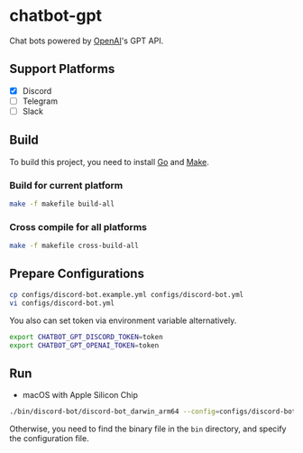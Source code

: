 # chatbot-gpt

Chat bots powered by [OpenAI](https://openai.com/)'s GPT API.

## Support Platforms

- [x] Discord
- [ ] Telegram
- [ ] Slack

## Build

To build this project, you need to install [Go](https://golang.org/) and [Make](https://www.gnu.org/software/make/).

### Build for current platform

```bash
make -f makefile build-all
```

### Cross compile for all platforms

```bash
make -f makefile cross-build-all
```

## Prepare Configurations

```bash
cp configs/discord-bot.example.yml configs/discord-bot.yml
vi configs/discord-bot.yml
```

You also can set token via environment variable alternatively.

```bash
export CHATBOT_GPT_DISCORD_TOKEN=token
export CHATBOT_GPT_OPENAI_TOKEN=token
```

## Run

- macOS with Apple Silicon Chip

```bash
./bin/discord-bot/discord-bot_darwin_arm64 --config=configs/discord-bot.yml
```

Otherwise, you need to find the binary file in the `bin` directory,
and specify the configuration file.
